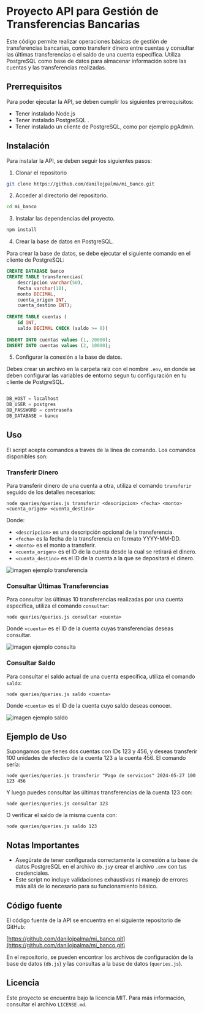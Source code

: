 # Proyecto API para Gestión de Transferencias Bancarias

Este código permite realizar operaciones básicas de gestión de transferencias bancarias, como transferir dinero entre cuentas y consultar las últimas transferencias o el saldo de una cuenta específica. Utiliza PostgreSQL como base de datos para almacenar información sobre las cuentas y las transferencias realizadas.


## Prerrequisitos

Para poder ejecutar la API, se deben cumplir los siguientes prerrequisitos:

- Tener instalado Node.js 
- Tener instalado PostgreSQL .
- Tener instalado un cliente de PostgreSQL, como por ejemplo pgAdmin.


## Instalación

Para instalar la API, se deben seguir los siguientes pasos:

1. Clonar el repositorio
```bash
git clone https://github.com/danilojpalma/mi_banco.git
```
2. Acceder al directorio del repositorio.
```bash
cd mi_banco
```
3. Instalar las dependencias del proyecto.
```bash
npm install
```
4. Crear la base de datos en PostgreSQL.

Para crear la base de datos, se debe ejecutar el siguiente comando en el cliente de PostgreSQL:
```sql
CREATE DATABASE banco
CREATE TABLE transferencias(
	descripcion varchar(50), 
 	fecha varchar(10), 
 	monto DECIMAL, 
 	cuenta_origen INT, 
 	cuenta_destino INT);
 
CREATE TABLE cuentas (
	id INT, 
	saldo DECIMAL CHECK (saldo >= 0))
	
INSERT INTO cuentas values (1, 20000);
INSERT INTO cuentas values (2, 10000);
```
5. Configurar la conexión a la base de datos.

Debes crear un archivo en la carpeta raiz con el nombre `.env`, en donde se deben configurar las variables de entorno segun tu configuración en tu cliente de PostgreSQL.
```javascript

DB_HOST = localhost
DB_USER = postgres
DB_PASSWORD = contraseña
DB_DATABASE = banco

```
## Uso

El script acepta comandos a través de la línea de comando. Los comandos disponibles son:

### Transferir Dinero

Para transferir dinero de una cuenta a otra, utiliza el comando `transferir` seguido de los detalles necesarios:

```shell
node queries/queries.js transferir <descripcion> <fecha> <monto> <cuenta_origen> <cuenta_destino>
```

Donde:
- `<descripcion>` es una descripción opcional de la transferencia.
- `<fecha>` es la fecha de la transferencia en formato YYYY-MM-DD.
- `<monto>` es el monto a transferir.
- `<cuenta_origen>` es el ID de la cuenta desde la cual se retirará el dinero.
- `<cuenta_destino>` es el ID de la cuenta a la que se depositará el dinero.

![imagen ejemplo transferencia](https://onedrive.live.com/embed?resid=EBD9E1806310E978%21102651&authkey=%21AD0yC0WYENoC78M&width=1024)

### Consultar Últimas Transferencias

Para consultar las últimas 10 transferencias realizadas por una cuenta específica, utiliza el comando `consultar`:

```shell
node queries/queries.js consultar <cuenta>
```

Donde `<cuenta>` es el ID de la cuenta cuyas transferencias deseas consultar.

![imagen ejemplo consulta](https://onedrive.live.com/embed?resid=EBD9E1806310E978%21102653&authkey=%21AI91LuvPh_wcZOc&width=1024)

### Consultar Saldo

Para consultar el saldo actual de una cuenta específica, utiliza el comando `saldo`:

```shell
node queries/queries.js saldo <cuenta>
```
Donde `<cuenta>` es el ID de la cuenta cuyo saldo deseas conocer.

![imagen ejemplo saldo](https://onedrive.live.com/embed?resid=EBD9E1806310E978%21102655&authkey=%21AJCBFs3VQkGH0ww&width=1024)
## Ejemplo de Uso

Supongamos que tienes dos cuentas con IDs 123 y 456, y deseas transferir 100 unidades de efectivo de la cuenta 123 a la cuenta 456. El comando sería:

```shell
node queries/queries.js transferir "Pago de servicios" 2024-05-27 100 123 456
```

Y luego puedes consultar las últimas transferencias de la cuenta 123 con:

```shell
node queries/queries.js consultar 123
```

O verificar el saldo de la misma cuenta con:

```shell
node queries/queries.js saldo 123
```
## Notas Importantes

- Asegúrate de tener configurada correctamente la conexión a tu base de datos PostgreSQL en el archivo `db.js`y crear el archivo `.env` con tus credenciales.
- Este script no incluye validaciones exhaustivas ni manejo de errores más allá de lo necesario para su funcionamiento básico.

## Código fuente

El código fuente de la API se encuentra en el siguiente repositorio de GitHub:

[https://github.com/danilojpalma/mi_banco.git](https://github.com/danilojpalma/mi_banco.git)

En el repositorio, se pueden encontrar los archivos de configuración de la base de datos (`db.js`) y las consultas a la base de datos (`queries.js`).

## Licencia

Este proyecto se encuentra bajo la licencia MIT. Para más información, consultar el archivo `LICENSE.md`.